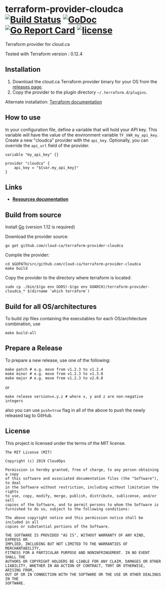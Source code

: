 # terraform-provider-cloudca [![Build Status](https://github.com/cloud-ca/terraform-provider-cloudca/workflows/build/badge.svg)](https://github.com/cloud-ca/terraform-provider-cloudca/actions) [![GoDoc](https://godoc.org/github.com/cloud-ca/terraform-provider-cloudca?status.svg)](https://godoc.org/github.com/cloud-ca/terraform-provider-cloudca) [![Go Report Card](https://goreportcard.com/badge/github.com/cloud-ca/terraform-provider-cloudca)](https://goreportcard.com/report/github.com/cloud-ca/terraform-provider-cloudca) [![license](https://img.shields.io/github/license/cloud-ca/terraform-provider-cloudca.svg)](https://github.com/cloud-ca/terraform-provider-cloudca/blob/master/LICENSE)


Terraform provider for cloud.ca

Tested with Terraform version : 0.12.4

## Installation

1. Download the cloud.ca Terraform provider binary for your OS from the [releases page](https://github.com/cloud-ca/terraform-provider-cloudca/releases).
2. Copy the provider to the plugin directory `~/.terraform.d/plugins`.

Alternate installation: [Terraform documentation](https://www.terraform.io/docs/plugins/basics.html)

## How to use

In your configuration file, define a variable that will hold your API key. This variable will have the value of the environment variable `TF_VAR_my_api_key`. Create a new "cloudca" provider with the `api_key`. Optionally, you can override the `api_url` field of the provider.

```hcl
variable "my_api_key" {}

provider "cloudca" {
    api_key = "${var.my_api_key}"
}
```

## Links

- [**Resources documentation**](https://github.com/cloud-ca/terraform-provider-cloudca/tree/master/docs/resources)

## Build from source

Install [Go](https://golang.org/doc/install) (version 1.12 is required)

Download the provider source:

```Shell
go get github.com/cloud-ca/terraform-provider-cloudca
```

Compile the provider:

```Shell
cd $GOPATH/src/github.com/cloud-ca/terraform-provider-cloudca
make build
```

Copy the provider to the directory where terraform is located:

```Shell
sudo cp ./bin/$(go env GOOS)-$(go env GOARCH)/terraform-provider-cloudca_* $(dirname `which terraform`)
```

## Build for all OS/architectures

To build zip files containing the executables for each OS/architecture combination, use

```Shell
make build-all
```

## Prepare a Release

To prepare a new release, use one of the following:

```shell
make patch # e.g. move from v1.2.3 to v1.2.4
make minor # e.g. move from v1.2.3 to v1.3.0
make major # e.g. move from v1.2.3 to v2.0.0
```

or

```shell
make release version=x.y.z # where x, y and z are non-negative integers
```

also you can use `push=true` flag in all of the above to push the newly released tag to GitHub.

## License

This project is licensed under the terms of the MIT license.

```text
The MIT License (MIT)

Copyright (c) 2019 CloudOps

Permission is hereby granted, free of charge, to any person obtaining a copy
of this software and associated documentation files (the "Software"), to deal
in the Software without restriction, including without limitation the rights
to use, copy, modify, merge, publish, distribute, sublicense, and/or sell
copies of the Software, and to permit persons to whom the Software is
furnished to do so, subject to the following conditions:

The above copyright notice and this permission notice shall be included in all
copies or substantial portions of the Software.

THE SOFTWARE IS PROVIDED "AS IS", WITHOUT WARRANTY OF ANY KIND, EXPRESS OR
IMPLIED, INCLUDING BUT NOT LIMITED TO THE WARRANTIES OF MERCHANTABILITY,
FITNESS FOR A PARTICULAR PURPOSE AND NONINFRINGEMENT. IN NO EVENT SHALL THE
AUTHORS OR COPYRIGHT HOLDERS BE LIABLE FOR ANY CLAIM, DAMAGES OR OTHER
LIABILITY, WHETHER IN AN ACTION OF CONTRACT, TORT OR OTHERWISE, ARISING FROM,
OUT OF OR IN CONNECTION WITH THE SOFTWARE OR THE USE OR OTHER DEALINGS IN THE
SOFTWARE.
```
